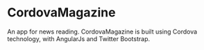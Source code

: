 CordovaMagazine
===============

An app for news reading. CordovaMagazine is built using Cordova technology, with AngularJs and Twitter Bootstrap.
